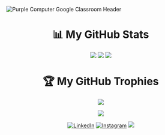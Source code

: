 ![Purple Computer Google Classroom Header](https://user-images.githubusercontent.com/56962807/181460490-7fe69039-4663-483d-8585-52f20cbbbc7b.jpg)

<h1 align="center">📊 My GitHub Stats</h1>
<p align = "center">
<img src="https://github-readme-stats.vercel.app/api?username=daffahaidar&theme=dark&hide_border=false&include_all_commits=true&count_private=true">
<img src="https://github-readme-streak-stats.herokuapp.com/?user=daffahaidar&theme=dark&hide_border=false">
<img src="https://github-readme-stats.vercel.app/api/top-langs/?username=daffahaidar&theme=dark&hide_border=false&include_all_commits=true&count_private=false&layout=compact">
</p>

<h1 align="center">🏆 My GitHub Trophies</h1>
<p align = "center"><img src="https://github-profile-trophy.vercel.app/?username=daffahaidar&theme=darkhub&no-frame=false&no-bg=false&margin-w=4"></p>


<p align = "center"><img src="https://visitor-badge.laobi.icu/badge?page_id=daffahaidar.daffahaidar"></p>

<div>
  <p align = "center">
<a href="https://www.linkedin.com/in/daffa-haidar-nabil-zufar-541562222/" target="_blank"><img src="https://img.shields.io/badge/LinkedIn-0077B5?style=for-the-badge&logo=linkedin&logoColor=white" alt="LinkedIn"></a>
<a href="https://www.instagram.com/daffa.h.n.zufar_27/" target="_blank"><img src="https://img.shields.io/badge/Instagram-E4405F?style=for-the-badge&logo=instagram&logoColor=white" alt="Instagram"></a>
<a href="mailto:daffa.h.n.zufar@gmail.com"><img src="https://img.shields.io/badge/Gmail-D14836?style=for-the-badge&logo=gmail&logoColor=white"/></a>
  </p>
</div>

